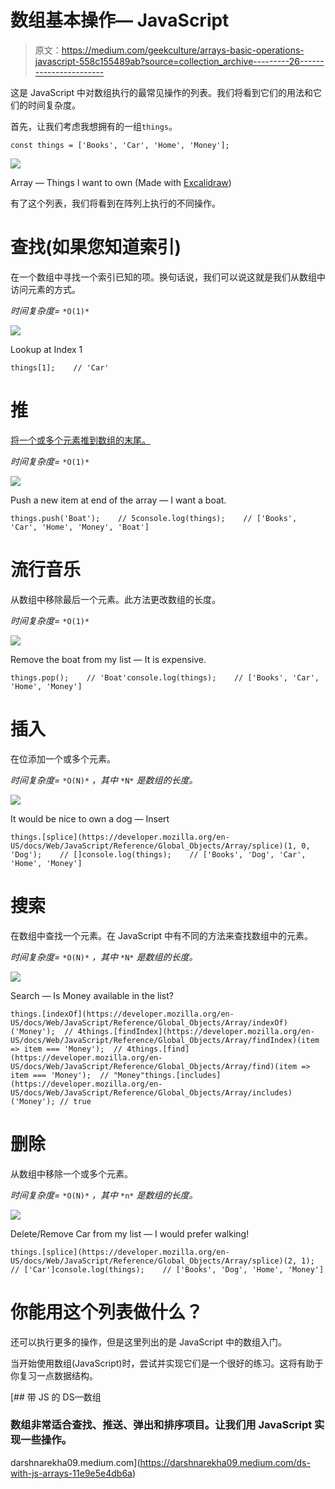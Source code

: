 # 数组基本操作— JavaScript

> 原文：<https://medium.com/geekculture/arrays-basic-operations-javascript-558c155489ab?source=collection_archive---------26----------------------->

这是 JavaScript 中对数组执行的最常见操作的列表。我们将看到它们的用法和它们的时间复杂度。

首先，让我们考虑我想拥有的一组`things`。

```
const things = ['Books', 'Car', 'Home', 'Money'];
```

![](img/4ebf047f5865c7155d816d6d7c56b599.png)

Array — Things I want to own (Made with [Excalidraw](https://excalidraw.com/))

有了这个列表，我们将看到在阵列上执行的不同操作。

# 查找(如果您知道索引)

在一个数组中寻找一个索引已知的项。换句话说，我们可以说这就是我们从数组中访问元素的方式。

*时间复杂度=* `*O(1)*`

![](img/9b9dc19564f8ac5c768862c748be388a.png)

Lookup at Index 1

```
things[1];    // 'Car'
```

# 推

[将一个或多个元素推到数组的末尾。](https://developer.mozilla.org/en-US/docs/Web/JavaScript/Reference/Global_Objects/Array/push)

*时间复杂度=* `*O(1)*`

![](img/228f5675d8ec15769bccc1e845695c61.png)

Push a new item at end of the array — I want a boat.

```
things.push('Boat');    // 5console.log(things);    // ['Books', 'Car', 'Home', 'Money', 'Boat']
```

# 流行音乐

从数组中移除最后一个元素。此方法更改数组的长度。

*时间复杂度=* `*O(1)*`

![](img/1c30ca5df2c121a687a9161116328ba6.png)

Remove the boat from my list — It is expensive.

```
things.pop();    // 'Boat'console.log(things);    // ['Books', 'Car', 'Home', 'Money']
```

# 插入

在位添加一个或多个元素。

*时间复杂度=* `*O(N)*` *，其中* `*N*` *是数组的长度。*

![](img/d0bebb3b6df5fd30fc8657ae31df434e.png)

It would be nice to own a dog — Insert

```
things.[splice](https://developer.mozilla.org/en-US/docs/Web/JavaScript/Reference/Global_Objects/Array/splice)(1, 0, 'Dog');    // []console.log(things);    // ['Books', 'Dog', 'Car', 'Home', 'Money']
```

# 搜索

在数组中查找一个元素。在 JavaScript 中有不同的方法来查找数组中的元素。

*时间复杂度=* `*O(N)*` *，其中* `*N*` *是数组的长度。*

![](img/5001e7de3344b5d587da12df9767d0d5.png)

Search — Is Money available in the list?

```
things.[indexOf](https://developer.mozilla.org/en-US/docs/Web/JavaScript/Reference/Global_Objects/Array/indexOf)('Money');  // 4things.[findIndex](https://developer.mozilla.org/en-US/docs/Web/JavaScript/Reference/Global_Objects/Array/findIndex)(item => item === 'Money');  // 4things.[find](https://developer.mozilla.org/en-US/docs/Web/JavaScript/Reference/Global_Objects/Array/find)(item => item === 'Money');  // "Money"things.[includes](https://developer.mozilla.org/en-US/docs/Web/JavaScript/Reference/Global_Objects/Array/includes)('Money'); // true
```

# 删除

从数组中移除一个或多个元素。

*时间复杂度=* `*O(N)*` *，其中* `*n*` *是数组的长度。*

![](img/093bcc78600f590722931af351f0bca8.png)

Delete/Remove Car from my list — I would prefer walking!

```
things.[splice](https://developer.mozilla.org/en-US/docs/Web/JavaScript/Reference/Global_Objects/Array/splice)(2, 1);    // ['Car']console.log(things);    // ['Books', 'Dog', 'Home', 'Money']
```

# 你能用这个列表做什么？

还可以执行更多的操作，但是这里列出的是 JavaScript 中的数组入门。

当开始使用数组(JavaScript)时，尝试并实现它们是一个很好的练习。这将有助于你复习一点数据结构。

[](https://darshnarekha09.medium.com/ds-with-js-arrays-11e9e5e4db6a) [## 带 JS 的 DS—数组

### 数组非常适合查找、推送、弹出和排序项目。让我们用 JavaScript 实现一些操作。

darshnarekha09.medium.com](https://darshnarekha09.medium.com/ds-with-js-arrays-11e9e5e4db6a)